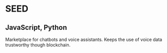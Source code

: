# SEED
## JavaScript, Python

Marketplace for chatbots and voice assistants. Keeps the use of voice data trustworthy though blockchain.
